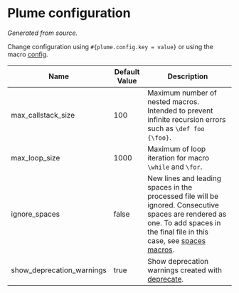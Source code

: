 # Plume configuration
_Generated from source._

Change configuration using `#{plume.config.key = value}` or using the macro [config](macros.md#config).

| Name | Default Value | Description |
| ----- | ----- | ----- |
| max_callstack_size | 100 |  Maximum number of nested macros. Intended to prevent infinite recursion errors such as `\def foo {\foo}`. |
| max_loop_size | 1000 |  Maximum of loop iteration for macro `\while` and `\for`. |
| ignore_spaces | false |  New lines and leading spaces in the processed file will be ignored. Consecutive spaces are rendered as one. To add spaces in the final file in this case, see [spaces macros](macros.md#spaces). |
| show_deprecation_warnings | true |  Show deprecation warnings created with [deprecate](macros.md#deprecate). |